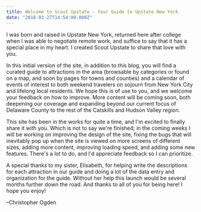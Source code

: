 ```yaml
---
title: Welcome to Scout Upstate - Your Guide to Upstate New York
date: "2018-03-27T14:54:00.000Z"
---
```


I was born and raised in Upstate New York, returned here after college when I was able to negotiate remote work, and suffice to say that it has a special place in my heart. I created Scout Upstate to share that love with you.

In this initial version of the site, in addition to this blog, you will find a curated guide to attractions in the area (browsable by categories or found on a map, and soon by pages for towns and counties) and a calendar of events of interest to both weekend travelers on sojourn from New York City and lifelong local residents. We hope this is of use to you, and we welcome your feedback on how to improve. More content will be coming soon, both deepening our coverage and expanding beyond our current focus of Delaware County to the rest of the Catskills and Hudson Valley region.

This site has been in the works for quite a time, and I'm excited to finally share it with you. Which is not to say we're finished; in the coming weeks I will be working on improving the design of the site, fixing the bugs that will inevitably pop up when the site is viewed on more screens of different sizes, adding more content, improving loading speed, and adding some new features. There's a lot to do, and I'd appreciate feedback so I can prioritize.

A special thanks to my sister, Elisabeth, for helping write the descriptions for each attraction in our guide and doing a lot of the data entry and organization for the guide. Without her help this launch would be several months further down the road. And thanks to all of you for being here! I hope you enjoy!

–Christopher Ogden
